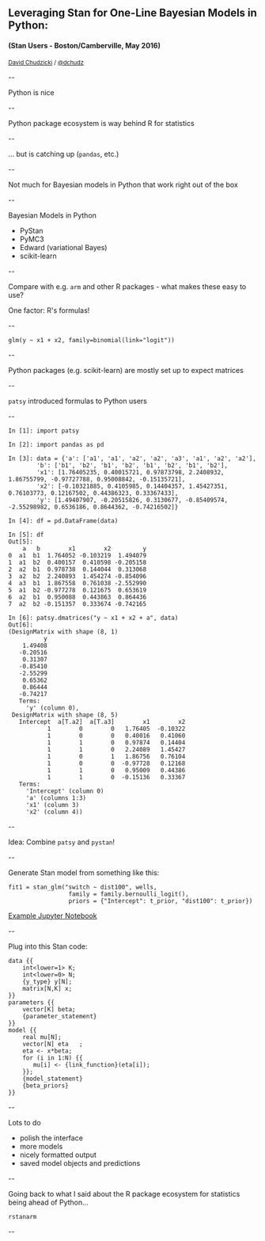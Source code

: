 <h2>
	Leveraging Stan for One-Line Bayesian Models in Python:
</h2>
<h4>
(Stan Users - Boston/Camberville, May 2016)
</h4>
<small>
	<a href="http://davidchudzicki.com.com">David Chudzicki</a>
	/
	<a href="http://twitter.com/dchudz">@dchudz</a>
</small>

--

Python is nice

--

Python package ecosystem is way behind R for statistics

--

... but is catching up (`pandas`, etc.)

--

Not much for Bayesian models in Python that work right out of the box

--

Bayesian Models in Python

<ul>
	<li class="fragment">PyStan</li>
	<li class="fragment">PyMC3</li>
	<li class="fragment">Edward (variational Bayes)</li>
	<li class="fragment">scikit-learn</li>
</ul>


--

Compare with e.g. `arm` and other R packages - what makes these easy to use?

<p class="fragment">
One factor: R's formulas!
</p>

-- 
```
glm(y ~ x1 + x2, family=binomial(link="logit"))
```

--

Python packages (e.g. scikit-learn) are mostly set up to expect matrices

--

`patsy` introduced formulas to Python users

--

```
In [1]: import patsy

In [2]: import pandas as pd

In [3]: data = {'a': ['a1', 'a1', 'a2', 'a2', 'a3', 'a1', 'a2', 'a2'],
        'b': ['b1', 'b2', 'b1', 'b2', 'b1', 'b2', 'b1', 'b2'],
        'x1': [1.76405235, 0.40015721, 0.97873798, 2.2408932, 1.86755799, -0.97727788, 0.95008842, -0.15135721],
        'x2': [-0.10321885, 0.4105985, 0.14404357, 1.45427351, 0.76103773, 0.12167502, 0.44386323, 0.33367433],
        'y': [1.49407907, -0.20515826, 0.3130677, -0.85409574, -2.55298982, 0.6536186, 0.8644362, -0.74216502]}

In [4]: df = pd.DataFrame(data)

In [5]: df
Out[5]:
    a   b        x1        x2         y
0  a1  b1  1.764052 -0.103219  1.494079
1  a1  b2  0.400157  0.410598 -0.205158
2  a2  b1  0.978738  0.144044  0.313068
3  a2  b2  2.240893  1.454274 -0.854096
4  a3  b1  1.867558  0.761038 -2.552990
5  a1  b2 -0.977278  0.121675  0.653619
6  a2  b1  0.950088  0.443863  0.864436
7  a2  b2 -0.151357  0.333674 -0.742165

In [6]: patsy.dmatrices("y ~ x1 + x2 + a", data)
Out[6]:
(DesignMatrix with shape (8, 1)
          y
    1.49408
   -0.20516
    0.31307
   -0.85410
   -2.55299
    0.65362
    0.86444
   -0.74217
   Terms:
     'y' (column 0),
 DesignMatrix with shape (8, 5)
   Intercept  a[T.a2]  a[T.a3]        x1        x2
           1        0        0   1.76405  -0.10322
           1        0        0   0.40016   0.41060
           1        1        0   0.97874   0.14404
           1        1        0   2.24089   1.45427
           1        0        1   1.86756   0.76104
           1        0        0  -0.97728   0.12168
           1        1        0   0.95009   0.44386
           1        1        0  -0.15136   0.33367
   Terms:
     'Intercept' (column 0)
     'a' (columns 1:3)
     'x1' (column 3)
     'x2' (column 4))

```

--

Idea: Combine `patsy` and `pystan`!

--

Generate Stan model from something like this:

```
fit1 = stan_glm("switch ~ dist100", wells, 
                 family = family.bernoulli_logit(), 
                 priors = {"Intercept": t_prior, "dist100": t_prior})
```

[Example Jupyter Notebook](https://github.com/dchudz/BayesGLM/blob/master/examples/output/binomial.ipynb)

--

Plug into this Stan code:


```
data {{
	int<lower=1> K;
	int<lower=0> N;
	{y_type} y[N];
	matrix[N,K] x;
}}
parameters {{
	vector[K] beta;
	{parameter_statement}
}}
model {{
	real mu[N];
	vector[N] eta   ;
	eta <- x*beta;
	for (i in 1:N) {{
	   mu[i] <- {link_function}(eta[i]);
	}};
	{model_statement}
	{beta_priors}
}}
```
--

Lots to do

- polish the interface
- more models
- nicely formatted output
- saved model objects and predictions

--

Going back to what I said about the R package ecosystem for statistics being ahead of Python...

`rstanarm`

--